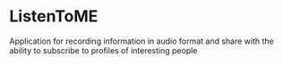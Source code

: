 ListenToME
==========

Application for recording information in audio format and share with the ability to subscribe to profiles of interesting people
